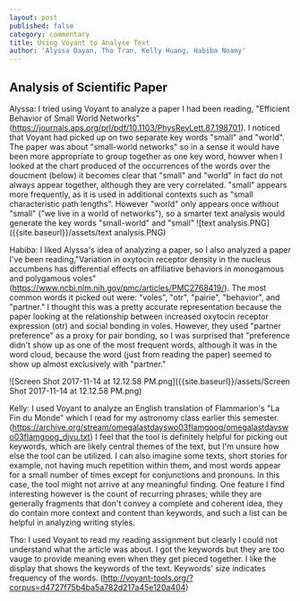 ```yaml
---
layout: post
published: false
category: commentary
title: Using Voyant to Analyse Text
author: 'Alyssa Dayan, Tho Tran, Kelly Huang, Habiba Noamy'
---
```

## Analysis of Scientific Paper
Alyssa: I tried using Voyant to analyze a paper I had been reading, "Efficient Behavior of Small World Networks" (https://journals.aps.org/prl/pdf/10.1103/PhysRevLett.87.198701). I noticed that Voyant had picked up on two separate key words "small" and "world". The paper was about "small-world networks" so in a sense it would have been more appropriate to group together as one key word, howver when I looked at the chart produced of the occurrences of the words over the doucment (below) it becomes clear that "small" and "world" in fact do not always appear together, although they are very correlated. "small" appears more frequently, as it is used in additional contexts such as "small characteristic path lengths". However "world" only appears once without "small" ("we live in a world of networks"), so a smarter text analysis would generate the key words "small-world" and "small"
![text analysis.PNG]({{site.baseurl}}/assets/text analysis.PNG)

Habiba:
I liked Alyssa's idea of analyzing a paper, so I also analyzed a paper I've been reading,"Variation in oxytocin receptor density in the nucleus accumbens has differential effects on affiliative behaviors in monogamous and polygamous voles" (https://www.ncbi.nlm.nih.gov/pmc/articles/PMC2768419/). The most common words it picked out were: "voles", "otr", "pairie", "behavior", and "partner." I thought this was a pretty accurate representation because the paper looking at the relationship between increased oxytocin receptor expression (otr) and social bonding in voles. However, they used "partner preference" as a proxy for pair bonding, so I was surprised that "preference didn't show up as one of the most frequent words, although it was in the word cloud, because the word (just from reading the paper) seemed to show up almost exclusively with "partner."

![Screen Shot 2017-11-14 at 12.12.58 PM.png]({{site.baseurl}}/assets/Screen Shot 2017-11-14 at 12.12.58 PM.png)

Kelly: I used Voyant to analyze an English translation of Flammarion's "La Fin du Monde" which I read for my astronomy class earlier this semester. (https://archive.org/stream/omegalastdayswo03flamgoog/omegalastdayswo03flamgoog_djvu.txt) I feel that the tool is definitely helpful for picking out keywords, which are likely central themes of the text, but I'm unsure how else the tool can be utilized. I can also imagine some texts, short stories for example, not having much repetition within them, and most words appear for a small number of times except for conjunctions and pronouns. In this case, the tool might not arrive at any meaningful finding. One feature I find interesting however is the count of recurring phrases; while they are generally fragments that don't convey a complete and coherent idea, they do contain more context and content than keywords, and such a list can be helpful in analyzing writing styles.

Tho:
I used Voyant to read my reading assignment but clearly I could not understand what the article was about. I got the keywords but they are too vauge to provide meaning even when they get pieced together. I like the display that shows the keywords of the text. Keywords' size indicates frequency of the words.
(http://voyant-tools.org/?corpus=d4727f75b4ba5a782d217a45e120a404)
